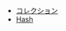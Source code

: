  - [コレクション](https://book.cakephp.org/3.0/ja/core-libraries/collections.html)
 - [Hash](https://book.cakephp.org/3.0/ja/core-libraries/hash.html)
